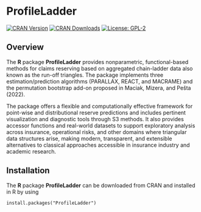 # ProfileLadder

[![CRAN Version](https://www.r-pkg.org/badges/version/ProfileLadder)](https://cran.r-project.org/package=ProfileLadder)
[![CRAN Downloads](https://cranlogs.r-pkg.org/badges/grand-total/ProfileLadder)](https://cran.r-project.org/package=ProfileLadder)
[![License: GPL-2](https://img.shields.io/github/v/release/42463863/ProfileLadder?style=flat-square)](https://opensource.org/licenses/GPL-2.0)

## Overview

The **R** package **ProfileLadder** provides nonparametric, functional-based methods for claims reserving based on 
aggregated chain-ladder data also known as the run-off triangles. 
The package implements three estimation/prediction algorithms (PARALLAX, REACT, and MACRAME) 
and the permutation bootstrap add-on proposed in Maciak, Mizera, and Pešta (2022). 


The package offers a flexible and computationally effective framework for point-wise and distributional 
reserve predictions and includes pertinent visualization and diagnostic tools through S3 methods.
It also provides accessor functions and real-world datasets to support exploratory analysis across insurance, 
operational risks, and other domains where triangular data structures arise, making modern, transparent, 
and extensible alternatives to classical approaches accessible in insurance industry and academic research.



## Installation

The **R** package **ProfileLadder** can be downloaded from CRAN and installed in R by using

```
install.packages("ProfileLadder")
```


